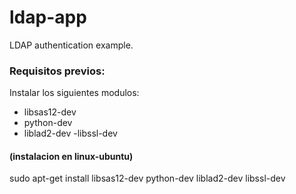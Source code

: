 # ldap-app
LDAP authentication example.

### Requisitos previos:

Instalar los siguientes modulos:
- libsas12-dev 
- python-dev 
- liblad2-dev
-libssl-dev

#### (instalacion en linux-ubuntu)
sudo apt-get install libsas12-dev python-dev liblad2-dev libssl-dev
